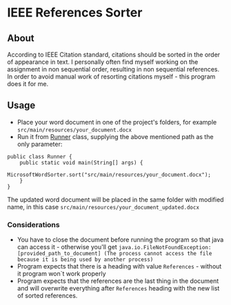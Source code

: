 # IEEE References Sorter

## About
According to IEEE Citation standard, citations should be sorted in the order of appearance in text. I personally often
find myself working on the assignment in non sequential order, resulting in non sequential references. In order to
avoid manual work of resorting citations myself - this program does it for me.

## Usage
 - Place your word document in one of the project's folders, for example `src/main/resources/your_document.docx`
 - Run it from [Runner](src/main/java/com/asgarov/references_sorter/Runner.java) class, supplying the above mentioned path
 as the only parameter:

 ```
 public class Runner {
     public static void main(String[] args) {
         MicrosoftWordSorter.sort("src/main/resources/your_document.docx");
     }
 }
 ```

The updated word document will be placed in the same folder with modified name, in this case `src/main/resources/your_document_updated.docx`

### Considerations
 - You have to close the document before running the program so that java can access it - otherwise you'll get
`java.io.FileNotFoundException: [provided_path_to_document] (The process cannot access the file because it is being used by another process)`
 - Program expects that there is a heading with value `References` - without it program won`t work properly
 - Program expects that the references are the last thing in the document and will overwrite everything after `References` heading
with the new list of sorted references.